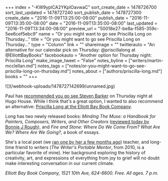 +++
index = "-KW9yplCA2YKplOavwaC"
sort_create_date = 1478726700
sort_last_updated = 1478727240
sort_publish_date = 1478727300
create_date = "2016-11-09T13:25:00-08:00"
publish_date = "2016-11-09T13:35:00-08:00"
date = "2016-11-09T13:35:00-08:00"
last_updated = "2016-11-09T13:34:00-08:00"
preview_url = "50018e27-be8a-f585-359c-5ee6cef5ebc9"
name = "Or you might want to go see Priscilla Long on Thursday..."
title = "Or you might want to go see Priscilla Long on Thursday..."
type = "Column"
link = ""
shareimage = ""
twitterauto = "An alternative for our calendar pick on Thursday: @priscillalong at @ElliottBayBooks"
facebookauto = "Another option for Thursday night: Priscilla Long"
make_image_tweet = "False"
notes_byline = ["writers/martin-mcclellan.md"]
notes_tags = ["notes/or-you-might-want-to-go-see-priscilla-long-on-thursday.md"]
notes_about = ["authors/priscilla-long.md"]
books = ""
+++
<p class="image-left">![](/webhook-uploads/1478727142699/unnamed.jpg)</p> 

<p class="noindent">Paul has <a href="http://www.seattlereviewofbooks.com/notes/2016/11/09/your-week-in-readings-the-best-literary-events-from-november-9th-november-15th/" title="The Seattle Review of Books - Your Week in Readings: The best literary events from November 9th - November 15th">recommended you go see Steven Barker</a> on Thursday night at Hugo House. While I think that's a great option, I wanted to also recommend an alternative: <a href="http://www.elliottbaybook.com/event/priscilla-long-0" title="PRISCILLA LONG | The Elliott Bay Book Company">Priscilla Long at the Elliott Bay Book Company</a>.</p>

Long has two newly released books: _Minding The Muse: a Handbook for Painters, Composers, Writers, and Other Creators_ (<a href="http://www.seattlereviewofbooks.com/reviews/help-selfie/" title="The Seattle Review of Books - Help selfie">reviewed today by Bonnie J Rough</a>), and _Fire and Stone: Where Do We Come From? What Are We? Where Are We Going?_, a book of essays. 

She's a local poet (we <a href="http://www.seattlereviewofbooks.com/notes/2016/09/20/art-life/" title="The Seattle Review of Books - Art &amp;amp; Life">ran one by her a few months ago</a>) teacher, and long-time friend to writers (_The Writer's Portable Mentor_, from 2010, is a particular favorite of mine). Her background exploring the history of creativity, art, and expressions of everything from joy to grief will no doubt make interesting conversation in our current climate. 

_Elliott Bay Book Company, 1521 10th Ave, 624-6600. Free. All ages. 7 p.m._